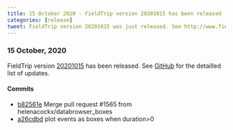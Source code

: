 ```yaml
---
title: 15 October 2020 - FieldTrip version 20201015 has been released
categories: [release]
tweet: FieldTrip version 20201015 was just released. See http://www.fieldtriptoolbox.org/#15-october-2020
---
```


### 15 October, 2020

FieldTrip version [20201015](http://github.com/fieldtrip/fieldtrip/releases/tag/20201015) has been released.
See [GitHub](https://github.com/fieldtrip/fieldtrip/compare/20201013...20201015) for the detailled list of updates.

#### Commits

- [b82561e](http://github.com/fieldtrip/fieldtrip/commit/b82561e) Merge pull request #1565 from helenacockx/databrowser_boxes
- [a26cdbd](http://github.com/fieldtrip/fieldtrip/commit/a26cdbd) plot events as boxes when duration>0
